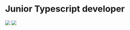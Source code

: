 # Junior Typescript developer

<img src="https://github-readme-stats.vercel.app/api?username=xbt573&count_private=true&show_icons=true&theme=dark" align="center">

<img src="https://github-readme-stats.vercel.app/api/top-langs?username=xbt573&count_private=true&theme=dark&layout=compact" align="center">
